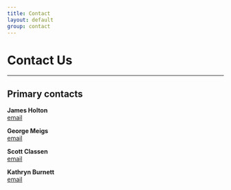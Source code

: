 ```yaml
---
title: Contact
layout: default
group: contact
---
```


# Contact Us

---

## Primary contacts

**James Holton**  
[email](mailto:jmholton@lbl.gov)    

**George Meigs**  
[email](mailto:gmeigs@lbl.gov)   

**Scott Classen**  
[email](mailto:sclassen@lbl.gov)    

**Kathryn Burnett**  
[email](mailto:kburnett@lbl.gov)   
